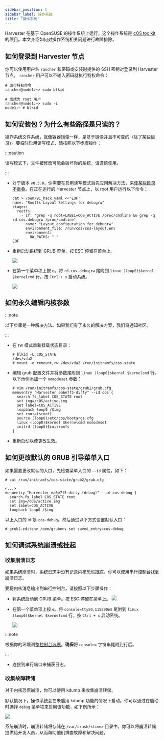 ```yaml
---
sidebar_position: 3
sidebar_label: 操作系统
title: "操作系统"
---
```


Harvester 在基于 OpenSUSE 的操作系统上运行。这个操作系统是 [cOS toolkit](https://github.com/rancher-sandbox/cOS-toolkit) 的项目。本文介绍如何对操作系统相关问题进行故障排除。

## 如何登录到 Harvester 节点

你可以使用用户名 `rancher` 和密码或安装时提供的 SSH 密钥对登录到 Harvester 节点。
`rancher` 用户可以不输入密码就执行特权命令：

```
# 运行特权命令
rancher@node1:~> sudo blkid

# 或成为 root 用户
rancher@node1:~> sudo -i
node1:~ # blkid
```
## 如何安装包？为什么有些路径是只读的？

操作系统文件系统，就像容器镜像一样，是基于镜像并且不可变的（除了某些目录）。要临时启用读写模式，请按照以下步骤操作：

:::caution

读写模式下，文件被修改可能会破坏你的系统，请谨慎使用。

:::

- 对于版本 `v0.3.0`，你需要在启用读写模式后先应用解决方法，来[使某些目录不重叠](https://github.com/harvester/harvester/issues/1388)。在正在运行的 Harvester 节点上，以 root 用户运行以下命令：

   ```
   cat > /oem/91_hack.yaml <<'EOF'
   name: "Rootfs Layout Settings for debugrw"
   stages:
     rootfs:
       - if: 'grep -q root=LABEL=COS_ACTIVE /proc/cmdline && grep -q rd.cos.debugrw /proc/cmdline'
         name: "Layout configuration for debugrw"
         environment_file: /run/cos/cos-layout.env
         environment:
           RW_PATHS: " "
   EOF
   ```

- 重新启动系统到 GRUB 菜单。按 ESC 停留在菜单上。

   ![](/img/v1.1/troubleshooting/os-stop-on-first-menuentry.png)

- 在第一个菜单项上按 `e`。将 `rd.cos.debugrw` 尾附到 `linux (loop0)$kernel $kernelcmd` 行。按 `Ctrl + x` 启动系统。

   ![](/img/v1.1/troubleshooting/os-edit-first-menuentry-add-debugrw.png)

## 如何永久编辑内核参数

:::note

以下步骤是一种解决方法。如果我们有了永久的解决方案，我们将通知社区。

:::

- 在 rw 模式重新挂载状态目录：
   ```
   # blkid -L COS_STATE
   /dev/vda2
   # mount -o remount,rw /dev/vda2 /run/initramfs/cos-state
   ```
- 编辑 grub 配置文件并将参数尾附到 `linux (loop0)$kernel $kernelcmd` 行。以下示例添加一个 `nomodeset` 参数：
   ```
   # vim /run/initramfs/cos-state/grub2/grub.cfg
   menuentry "Harvester ea6e7f5-dirty" --id cos {
     search.fs_label COS_STATE root
     set img=/cOS/active.img
     set label=COS_ACTIVE
     loopback loop0 /$img
     set root=($root)
     source (loop0)/etc/cos/bootargs.cfg
     linux (loop0)$kernel $kernelcmd nomodeset
     initrd (loop0)$initramfs
   }
   ```
- 重新启动以使更改生效。
## 如何更改默认的 GRUB 引导菜单入口

如果需要更改默认的入口，先检查菜单入口的 `--id` 属性，如下：

```
# cat /run/initramfs/cos-state/grub2/grub.cfg

<...>
menuentry "Harvester ea6e7f5-dirty (debug)" --id cos-debug {
  search.fs_label COS_STATE root
  set img=/cOS/active.img
  set label=COS_ACTIVE
  loopback loop0 /$img
```

以上入口的 id 是 `cos-debug`。然后通过以下方式设置默认入口：

```
# grub2-editenv /oem/grubenv set saved_entry=cos-debug
```
## 如何调试系统崩溃或挂起

### 收集崩溃日志

如果系统崩溃时，系统日志中没有记录内核恐慌跟踪，你可以使用串行控制台找到崩溃日志。

要将内核消息输出到串行控制台，请按照以下步骤操作：

- 将系统启动到 GRUB 菜单。按 ESC 停留在菜单上。
   ![](/img/v1.1/troubleshooting/os-stop-on-first-menuentry.png)
- 在第一个菜单项上按 `e`。将 `console=ttyS0,115200n8` 尾附到 `linux (loop0)$kernel $kernelcmd` 行。按 `Ctrl + x` 启动系统。

   ![](/img/v1.1/troubleshooting/os-edit-first-menuentry-add-console.png)

:::note

根据你的环境调整[控制台选项](https://www.kernel.org/doc/html/latest/admin-guide/serial-console.html)。**确保**将 `console=` 字符串尾附到行后。

:::

- 连接到串行端口来捕获日志。
### 收集故障转储
对于内核恐慌崩溃，你可以使用 kdump 来收集崩溃转储。

默认情况下，操作系统会在未启用 kdump 功能的情况下启动。你可以通过在启动时选择 `debug` 菜单项来启用该功能，如下例所示：

![](/img/v1.1/troubleshooting/os-enable-kdump.png)

系统崩溃时，崩溃转储将存储在 `/var/crash/<time>` 目录中。你可以将崩溃转储提供给开发人员，从而帮助他们排查故障和解决问题。
